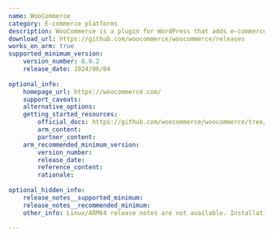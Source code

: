 ```yaml
---
name: WooCommerce
category: E-commerce platforms
description: WooCommerce is a plugin for WordPress that adds e-commerce functionality to users website and allowing to sell products or services online.
download_url: https://github.com/woocommerce/woocommerce/releases
works_on_arm: true
supported_minimum_version:
    version_number: 8.9.2
    release_date: 2024/06/04
 
optional_info:
    homepage_url: https://woocommerce.com/
    support_caveats:
    alternative_options:
    getting_started_resources:
        official_docs: https://github.com/woocommerce/woocommerce/tree/trunk?tab=readme-ov-file#getting-started
        arm_content:
        partner_content:
    arm_recommended_minimum_version:
        version_number:
        release_date:
        reference_content:
        rationale:
 
optional_hidden_info:
    release_notes__supported_minimum:
    release_notes__recommended_minimum:
    other_info: Linux/ARM64 release notes are not available. Installation and testing are done using released source code tar.
 
---
```

